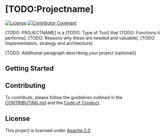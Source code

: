 # [TODO:Projectname]

[![License](https://img.shields.io/badge/License-Apache_2.0-blue.svg)](https://opensource.org/licenses/Apache-2.0)
[![Contributor Covenant](https://img.shields.io/badge/Contributor%20Covenant-2.1-4baaaa.svg)](./CODE_OF_CONDUCT.md)

<!-- Mission Statement -->

[TODO: PROJECTNAME] is a [TODO: Type of Tool] that [TODO: Functions it
performs].  [TODO: Reasons why these are needed and valuable].  [TODO:
Implementation, strategy and architecture].

[TODO: Additional paragraph describing your project (optional)]


## Getting Started

<!-- Include enough details to get started using, or at least building, the
project here and link to other docs with more detail as needed.  Depending on
the nature of the project and its current development status, this might
include:
* quick installation/build instructions
* a few simple examples of use
* basic prerequisites
--> 

## Contributing

To contribute, please follow the guidelines outlined in the [CONTRIBUTING.md](./CONTRIBUTING.md) and the [Code of Conduct](./CODE_OF_CONDUCT.md).

## License

This project is licensed under [Apache 2.0](./LICENSE)